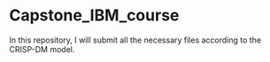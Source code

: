 # Capstone_IBM_course
In this repository, I will submit all the necessary files according to the CRISP-DM model. 
